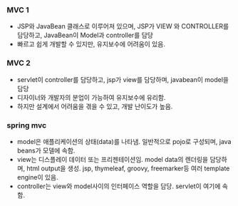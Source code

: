 ### MVC 1

- JSP와 JavaBean 클래스로 이루어져 있으며, JSP가 VIEW 와 CONTROLLER를 담당하고, JavaBean이 Model과 controller를 담당
- 빠르고 쉽게 개발할 수 있지만, 유지보수에 어려움이 있음.

### MVC 2

- servlet이 controller를 담당하고, jsp가 view를 담당하며, javabean이 model을 담당 
- 디자이너와 개발자의 분업이 가능하여 유지보수에 유리함. 
- 하지만 설계에서 어려움을 겪을 수 있고, 개발 난이도가 높음. 

### spring mvc

- model은 애플리케이션의 상태(data)를 나타냄. 일반적으로 pojo로 구성되며, java beans가 모델에 속함. 
- view는 디스플레이 데이터 또는 프리젠테이션임. model data의 렌더링을 담당하며, html output을 생성. jsp, thymeleaf, groovy, freemarker등 여러 template engine이 있음. 
- controller는 view와 model사이의 인터페이스 역할을 담당. servlet이 여기에 속함.